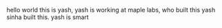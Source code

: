 hello world this is yash, yash is working at maple labs, who built this yash sinha built this.
yash is smart
